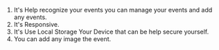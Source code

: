 1. It's Help recognize your events you can manage your events and add any events.
2. It's Responsive.
3. It's Use Local Storage Your Device that can be help secure yourself.
4. You can add any image the event.
